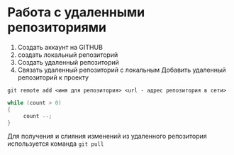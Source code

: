 # **Работа с удаленными репозиториями**
1. Создать аккаунт на GITHUB
2. создать локальный репозиторий
3. Создать удаленный репозиторий
4. Связать удаленный репозиторий с локальным
Добавить удаленный репозиторий к проекту
```
git remote add <имя для репозитория> <url - адрес репозитория в сети>
```
```C#
while (count > 0)
{
     count --;
}
```
Для получения и слияния изменений из удаленного репозитория используется команда `git pull`

